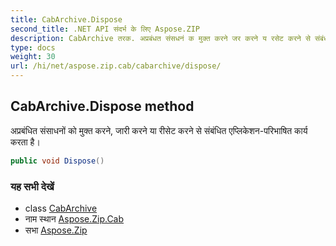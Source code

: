 ```yaml
---
title: CabArchive.Dispose
second_title: .NET API संदर्भ के लिए Aspose.ZIP
description: CabArchive तरक. अप्रबंधत संसधनं क मुक्त करने जर करने य रसेट करने से संबंधत एप्लकेशनपरभषत कर्य करत है
type: docs
weight: 30
url: /hi/net/aspose.zip.cab/cabarchive/dispose/
---
```

## CabArchive.Dispose method

अप्रबंधित संसाधनों को मुक्त करने, जारी करने या रीसेट करने से संबंधित एप्लिकेशन-परिभाषित कार्य करता है।

```csharp
public void Dispose()
```

### यह सभी देखें

* class [CabArchive](../)
* नाम स्थान [Aspose.Zip.Cab](../../cabarchive/)
* सभा [Aspose.Zip](../../../)


